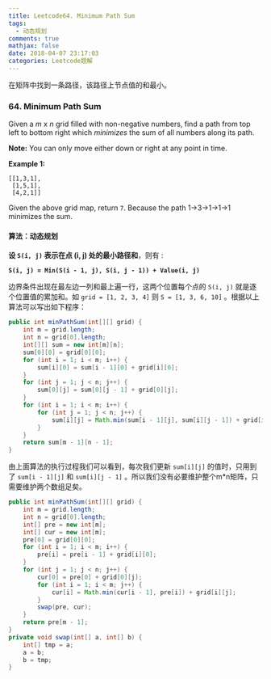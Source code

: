```yaml
---
title: Leetcode64. Minimum Path Sum
tags:
  - 动态规划
comments: true
mathjax: false
date: 2018-04-07 23:17:03
categories: Leetcode题解
---
```


在矩阵中找到一条路径，该路径上节点值的和最小。

<!-- more -->

### 64. Minimum Path Sum

Given a *m* x *n* grid filled with non-negative numbers, find a path from top left to bottom right which *minimizes* the sum of all numbers along its path.

**Note:** You can only move either down or right at any point in time.

**Example 1:**

```
[[1,3,1],
 [1,5,1],
 [4,2,1]]
```

Given the above grid map, return `7`. Because the path 1→3→1→1→1 minimizes the sum.



#### 算法：动态规划

**设 `S(i, j)` 表示在点 (i, j) 处的最小路径和**，则有 :

**`S(i, j) = Min(S(i - 1, j), S(i, j - 1)) + Value(i, j)`**

边界条件出现在最左边一列和最上遍一行，这两个位置每个点的 `S(i, j)` 就是逐个位置值的累加和。如 `grid = [1, 2, 3, 4]` 则 `S = [1, 3, 6, 10]` 。根据以上算法可以写出如下程序：

```java
public int minPathSum(int[][] grid) {
    int m = grid.length;
    int n = grid[0].length;
    int[][] sum = new int[m][n];
    sum[0][0] = grid[0][0];
    for (int i = 1; i < m; i++) {
        sum[i][0] = sum[i - 1][0] + grid[i][0];
    }
    for (int j = 1; j < n; j++) {
        sum[0][j] = sum[0][j - 1] + grid[0][j];
    }
    for (int i = 1; i < m; i++) {
        for (int j = 1; j < n; j++) {
            sum[i][j] = Math.min(sum[i - 1][j], sum[i][j - 1]) + grid[i][j];
        }
    }
    return sum[m - 1][n - 1];
}
```

由上面算法的执行过程我们可以看到，每次我们更新 `sum[i][j]` 的值时，只用到了 `sum[i - 1][j]` 和 `sum[i][j - 1]` 。所以我们没有必要维护整个m*n矩阵，只需要维护两个数组足矣。

```java
public int minPathSum(int[][] grid) {
    int m = grid.length;
    int n = grid[0].length;
    int[] pre = new int[m];
    int[] cur = new int[m];
    pre[0] = grid[0][0];
    for (int i = 1; i < m; i++) {
        pre[i] = pre[i - 1] + grid[i][0];
    }
    for (int j = 1; j < n; j++) {
        cur[0] = pre[0] + grid[0][j];
        for (int i = 1; i < m; j++) {
            cur[i] = Math.min(cur[i - 1], pre[i]) + grid[i][j];
        }
        swap(pre, cur);
    }
    return pre[m - 1];
}
private void swap(int[] a, int[] b) {
    int[] tmp = a;
    a = b;
    b = tmp;
}
```

